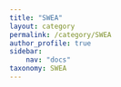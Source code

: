 ```yaml
---
title: "SWEA"
layout: category
permalink: /category/SWEA
author_profile: true
sidebar:
    nav: "docs"
taxonomy: SWEA
---
```

